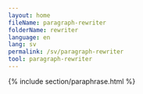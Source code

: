 ```yaml
---
layout: home
fileName: paragraph-rewriter
folderName: rewriter
language: en
lang: sv
permalink: /sv/paragraph-rewriter
tool: paragraph-rewriter
---
```

{% include section/paraphrase.html %}

